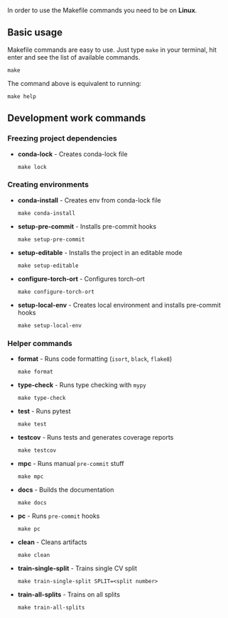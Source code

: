 In order to use the Makefile commands you need to be on **Linux**.

## Basic usage

Makefile commands are easy to use. Just type `make` in your terminal, hit enter and see the list of available commands.

```shell
make
```

The command above is equivalent to running:

```shell
make help
```

## Development work commands

### Freezing project dependencies

* **conda-lock** - Creates conda-lock file

    ```shell
    make lock
    ```

### Creating environments

* **conda-install** - Creates env from conda-lock file

    ```shell
    make conda-install
    ```

* **setup-pre-commit** - Installs pre-commit hooks

    ```shell
    make setup-pre-commit
    ```

* **setup-editable** - Installs the project in an editable mode

    ```shell
    make setup-editable
    ```

* **configure-torch-ort** - Configures torch-ort

    ```shell
    make configure-torch-ort
    ```

* **setup-local-env** - Creates local environment and installs pre-commit hooks

    ```shell
    make setup-local-env
    ```

### Helper commands

* **format** - Runs code formatting (`isort`, `black`, `flake8`)

    ```shell
    make format
    ```

* **type-check** - Runs type checking with `mypy`

    ```shell
    make type-check
    ```

* **test** - Runs pytest

    ```shell
    make test
    ```

* **testcov** - Runs tests and generates coverage reports

    ```shell
    make testcov
    ```

* **mpc** - Runs manual `pre-commit` stuff

    ```shell
    make mpc
    ```

* **docs** - Builds the documentation

    ```shell
    make docs
    ```

* **pc** - Runs `pre-commit` hooks

    ```shell
    make pc
    ```

* **clean** - Cleans artifacts

    ```shell
    make clean
    ```

* **train-single-split** - Trains single CV split

    ```shell
    make train-single-split SPLIT=<split number>
    ```

* **train-all-splits** - Trains on all splits

    ```shell
    make train-all-splits
    ```
